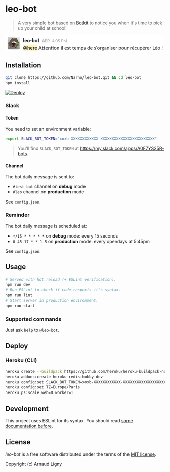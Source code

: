 # leo-bot

> A very simple bot based on [Botkit](https://github.com/howdyai/botkit) to notice you when it's time to pick up your child at school!

![Slack screen capture](./docs/leo-bot-slack-example.png)

## Installation

```bash
git clone https://github.com/Narno/leo-bot.git && cd leo-bot
npm install
```

[![Deploy](https://www.herokucdn.com/deploy/button.svg)](https://heroku.com/deploy?template=https://github.com/Narno/leo-bot)

### Slack
#### Token

You need to set an environment variable:
```bash
export SLACK_BOT_TOKEN="xoxb-XXXXXXXXXXXX-XXXXXXXXXXXXXXXXXXXXXXXX"
```
> You'll find `SLACK_BOT_TOKEN` at https://my.slack.com/apps/A0F7YS25R-bots.

#### Channel

The bot daily message is sent to:
- `#test-bot` channel on **debug** mode
- `#leo` channel on **production** mode

See `config.json`.

### Reminder

The bot daily message is scheduled at:
- `*/15 * * * * *` on **debug** mode: every 15 seconds
- `0 45 17 * * 1-5` on **production** mode: every opendays at 5:45pm

See `config.json`.

## Usage

```bash
# Served with hot reload (+ ESLint verification).
npm run dev
# Run ESLint to check if code respects it's syntax.
npm run lint
# Start server in production environment.
npm run start
```

### Supported commands

Just ask `help` to `@leo-bot`.

## Deploy

### Heroku (CLI)

```bash
heroku create --buildpack https://github.com/heroku/heroku-buildpack-nodejs.git
heroku addons:create heroku-redis:hobby-dev
heroku config:set SLACK_BOT_TOKEN=xoxb-XXXXXXXXXXXX-XXXXXXXXXXXXXXXXXXXXXXXX
heroku config:set TZ=Europe/Paris
heroku ps:scale web=0 worker=1
```

## Development

This project uses ESLint for its syntax. You should read [some documentation before](https://eslint.org/docs/rules/).

## License

_leo-bot_ is a free software distributed under the terms of the [MIT license](https://opensource.org/licenses/MIT).

Copyright (c) Arnaud Ligny
